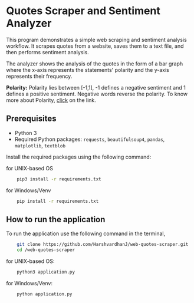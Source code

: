 # Quotes Scraper and Sentiment Analyzer

This program demonstrates a simple web scraping and sentiment analysis workflow. It scrapes quotes from a website, saves them to a text file, and then performs sentiment analysis.

The analyzer shows the analysis of the quotes in the form of a bar graph where the x-axis represents the statements' polarity and the y-axis represents their frequency.

**Polarity:** Polarity lies between [-1,1], -1 defines a negative sentiment and 1 defines a positive sentiment. Negative words reverse the polarity. To know more about Polarity, [click](https://anvilproject.org/guides/content/creating-links) on the link.

## Prerequisites

- Python 3
- Required Python packages: `requests`, `beautifulsoup4`, `pandas`, `matplotlib`, `textblob`

Install the required packages using the following command:

for UNIX-based OS
```bash
    pip3 install -r requirements.txt
```

for Windows/Venv
```bash
    pip install -r requirements.txt
```

## How to run the application
To run the application use the following command in the terminal,

```bash
    git clone https://github.com/HarshvardhanJ/web-quotes-scraper.git
    cd /web-quotes-scraper
```

for UNIX-based OS:
```bash 
    python3 application.py
```

for Windows/Venv:
```bash
    python application.py
```
